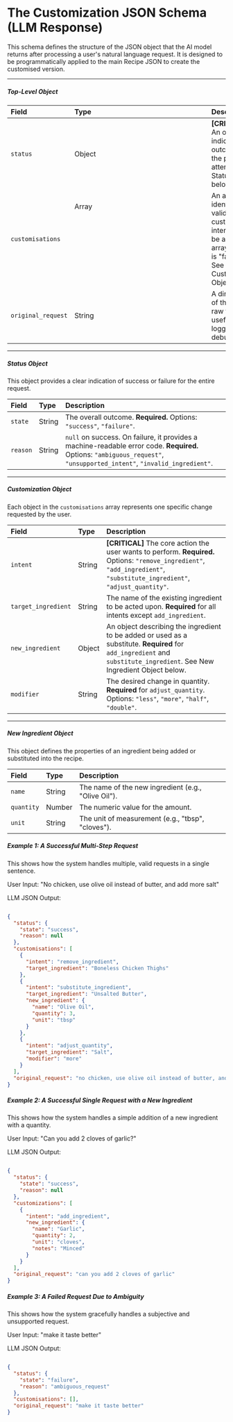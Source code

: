 # The Customization JSON Schema (LLM Response)

This schema defines the structure of the JSON object that the AI model returns after processing a user's natural language request. It is designed to be programmatically applied to the main Recipe JSON to create the customised version.

---

##### **Top-Level Object**

| Field | Type | Description |
| :--- | :--- | :--- |
| `status` | Object | **[CRITICAL]** An object indicating the outcome of the parsing attempt. See Status Object below. |
| `customisations` | Array<Object> | An array of all identified and valid customisation intents. Will be an empty array if status is "failure". See Customisation Object below. |
| `original_request`| String | A direct copy of the user's raw text input, useful for logging and debugging. |

---

##### **Status Object**

This object provides a clear indication of success or failure for the entire request.

| Field | Type | Description |
| :--- | :--- | :--- |
| `state` | String | The overall outcome. **Required.** Options: `"success"`, `"failure"`. |
| `reason` | String | `null` on success. On failure, it provides a machine-readable error code. **Required.** Options: `"ambiguous_request"`, `"unsupported_intent"`, `"invalid_ingredient"`. |

---

##### **Customization Object**

Each object in the `customisations` array represents one specific change requested by the user.

| Field | Type | Description |
| :--- | :--- | :--- |
| `intent` | String | **[CRITICAL]** The core action the user wants to perform. **Required.** Options: `"remove_ingredient"`, `"add_ingredient"`, `"substitute_ingredient"`, `"adjust_quantity"`. |
| `target_ingredient`| String | The name of the existing ingredient to be acted upon. **Required** for all intents except `add_ingredient`. |
| `new_ingredient` | Object | An object describing the ingredient to be added or used as a substitute. **Required** for `add_ingredient` and `substitute_ingredient`. See New Ingredient Object below. |
| `modifier` | String | The desired change in quantity. **Required** for `adjust_quantity`. Options: `"less"`, `"more"`, `"half"`, `"double"`. |

---

##### **New Ingredient Object**

This object defines the properties of an ingredient being added or substituted into the recipe.

| Field | Type | Description |
| :--- | :--- | :--- |
| `name` | String | The name of the new ingredient (e.g., "Olive Oil"). |
| `quantity` | Number | The numeric value for the amount. |
| `unit` | String | The unit of measurement (e.g., "tbsp", "cloves"). |

##### Example 1: A Successful Multi-Step Request
This shows how the system handles multiple, valid requests in a single sentence.

User Input: "No chicken, use olive oil instead of butter, and add more salt"

LLM JSON Output:

```JSON

{
  "status": {
    "state": "success",
    "reason": null
  },
  "customisations": [
    {
      "intent": "remove_ingredient",
      "target_ingredient": "Boneless Chicken Thighs"
    },
    {
      "intent": "substitute_ingredient",
      "target_ingredient": "Unsalted Butter",
      "new_ingredient": {
        "name": "Olive Oil",
        "quantity": 3,
        "unit": "tbsp"
      }
    },
    {
      "intent": "adjust_quantity",
      "target_ingredient": "Salt",
      "modifier": "more"
    }
  ],
  "original_request": "no chicken, use olive oil instead of butter, and add more salt"
}
```
##### Example 2: A Successful Single Request with a New Ingredient
This shows how the system handles a simple addition of a new ingredient with a quantity.

User Input: "Can you add 2 cloves of garlic?"

LLM JSON Output:

```json

{
  "status": {
    "state": "success",
    "reason": null
  },
  "customizations": [
    {
      "intent": "add_ingredient",
      "new_ingredient": {
        "name": "Garlic",
        "quantity": 2,
        "unit": "cloves",
        "notes": "Minced"
      }
    }
  ],
  "original_request": "can you add 2 cloves of garlic"
}
```
##### Example 3: A Failed Request Due to Ambiguity
This shows how the system gracefully handles a subjective and unsupported request.

User Input: "make it taste better"

LLM JSON Output:

```json

{
  "status": {
    "state": "failure",
    "reason": "ambiguous_request"
  },
  "customisations": [],
  "original_request": "make it taste better"
}
```
